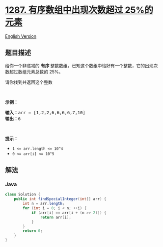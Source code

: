 # [1287. 有序数组中出现次数超过 25%的元素](https://leetcode.cn/problems/element-appearing-more-than-25-in-sorted-array)

[English Version](/solution/1200-1299/1287.Element%20Appearing%20More%20Than%2025%25%20In%20Sorted%20Array/README_EN.md)

## 题目描述

<!-- 这里写题目描述 -->

<p>给你一个非递减的&nbsp;<strong>有序&nbsp;</strong>整数数组，已知这个数组中恰好有一个整数，它的出现次数超过数组元素总数的 25%。</p>

<p>请你找到并返回这个整数</p>

<p>&nbsp;</p>

<p><strong>示例：</strong></p>

<pre>
<strong>输入：</strong>arr = [1,2,2,6,6,6,6,7,10]
<strong>输出：</strong>6
</pre>

<p>&nbsp;</p>

<p><strong>提示：</strong></p>

<ul>
	<li><code>1 &lt;= arr.length &lt;= 10^4</code></li>
	<li><code>0 &lt;= arr[i] &lt;= 10^5</code></li>
</ul>

## 解法

### **Java**

```java
class Solution {
    public int findSpecialInteger(int[] arr) {
        int n = arr.length;
        for (int i = 0; i < n; ++i) {
            if (arr[i] == arr[i + (n >> 2)]) {
                return arr[i];
            }
        }
        return 0;
    }
}
```
